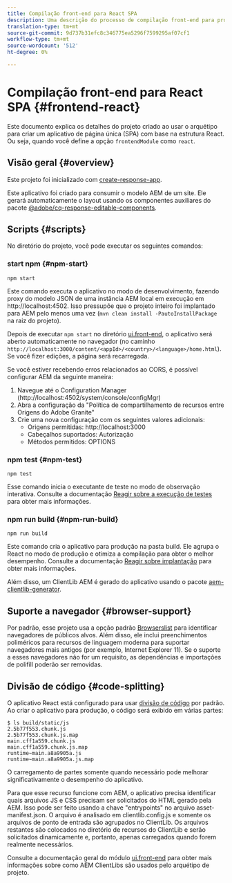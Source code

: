 ```yaml
---
title: Compilação front-end para React SPA
description: Uma descrição do processo de compilação front-end para projetos de SPA baseados em React
translation-type: tm+mt
source-git-commit: 9d737b31efc8c346775ea5296f7599295af07cf1
workflow-type: tm+mt
source-wordcount: '512'
ht-degree: 0%

---
```



# Compilação front-end para React SPA {#frontend-react}

Este documento explica os detalhes do projeto criado ao usar o arquétipo para criar um aplicativo de página única (SPA) com base na estrutura React. Ou seja, quando você define a opção `frontendModule` como `react`.

## Visão geral {#overview}

Este projeto foi inicializado com [create-response-app](https://github.com/facebook/create-react-app).

Este aplicativo foi criado para consumir o modelo AEM de um site. Ele gerará automaticamente o layout usando os componentes auxiliares do pacote [@adobe/cq-response-editable-components](https://www.npmjs.com/package/@adobe/cq-react-editable-components).

## Scripts {#scripts}

No diretório do projeto, você pode executar os seguintes comandos:

### start npm {#npm-start}

```shell
npm start
```

Este comando executa o aplicativo no modo de desenvolvimento, fazendo proxy do modelo JSON de uma instância AEM local em execução em http://localhost:4502. Isso pressupõe que o projeto inteiro foi implantado para AEM pelo menos uma vez (`mvn clean install -PautoInstallPackage` na raiz do projeto).

Depois de executar `npm start` no diretório [ui.front-end](uifrontend.md), o aplicativo será aberto automaticamente no navegador (no caminho `http://localhost:3000/content/<appId>/<country>/<language>/home.html`). Se você fizer edições, a página será recarregada.

Se você estiver recebendo erros relacionados ao CORS, é possível configurar AEM da seguinte maneira:

1. Navegue até o Configuration Manager (http://localhost:4502/system/console/configMgr)
1. Abra a configuração da &quot;Política de compartilhamento de recursos entre Origens do Adobe Granite&quot;
1. Crie uma nova configuração com os seguintes valores adicionais:
   * Origens permitidas: http://localhost:3000
   * Cabeçalhos suportados: Autorização
   * Métodos permitidos: OPTIONS

### npm test {#npm-test}

```shell
npm test
```

Esse comando inicia o executante de teste no modo de observação interativa. Consulte a documentação [Reagir sobre a execução de testes](https://facebook.github.io/create-react-app/docs/running-tests) para obter mais informações.

### npm run build {#npm-run-build}

```shell
npm run build
```

Este comando cria o aplicativo para produção na pasta build. Ele agrupa o React no modo de produção e otimiza a compilação para obter o melhor desempenho. Consulte a documentação [Reagir sobre implantação](https://facebook.github.io/create-react-app/docs/deployment) para obter mais informações.

Além disso, um ClientLib AEM é gerado do aplicativo usando o pacote [aem-clientlib-generator](https://github.com/wcm-io-frontend/aem-clientlib-generator).

## Suporte a navegador {#browser-support}

Por padrão, esse projeto usa a opção padrão [Browserslist](https://github.com/browserslist/browserslist) para identificar navegadores de públicos alvos. Além disso, ele inclui preenchimentos poliméricos para recursos de linguagem moderna para suportar navegadores mais antigos (por exemplo, Internet Explorer 11). Se o suporte a esses navegadores não for um requisito, as dependências e importações de polifill poderão ser removidas.

## Divisão de código {#code-splitting}

O aplicativo React está configurado para usar [divisão de código](https://webpack.js.org/guides/code-splitting) por padrão. Ao criar o aplicativo para produção, o código será exibido em várias partes:

```shell
$ ls build/static/js
2.5b77f553.chunk.js
2.5b77f553.chunk.js.map
main.cff1a559.chunk.js
main.cff1a559.chunk.js.map
runtime~main.a8a9905a.js
runtime~main.a8a9905a.js.map
```

O carregamento de partes somente quando necessário pode melhorar significativamente o desempenho do aplicativo.

Para que esse recurso funcione com AEM, o aplicativo precisa identificar quais arquivos JS e CSS precisam ser solicitados do HTML gerado pela AEM. Isso pode ser feito usando a chave &quot;entrypoints&quot; no arquivo asset-manifest.json. O arquivo é analisado em clientlib.config.js e somente os arquivos de ponto de entrada são agrupados no ClientLib. Os arquivos restantes são colocados no diretório de recursos do ClientLib e serão solicitados dinamicamente e, portanto, apenas carregados quando forem realmente necessários.

Consulte a documentação geral do módulo [ui.front-end](uifrontend.md#clientlibs) para obter mais informações sobre como AEM ClientLibs são usados pelo arquétipo de projeto.
